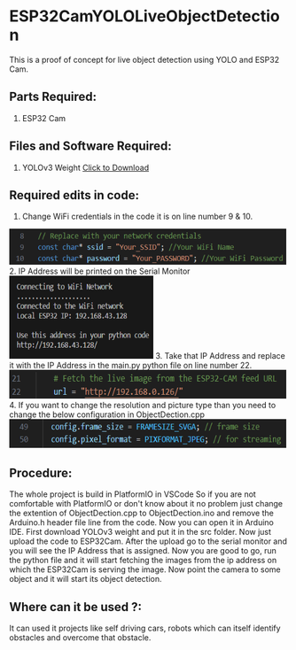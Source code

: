 # ESP32CamYOLOLiveObjectDetection
This is a proof of concept for live object detection using YOLO and ESP32 Cam.

Parts Required:
---------------
1. ESP32 Cam

Files and Software Required:
----------------------------
1. YOLOv3 Weight [Click to Download](https://pjreddie.com/media/files/yolov3.weights)

Required edits in code:
---------------
1. Change WiFi credentials in the code it is on line number 9 & 10.
<img src="https://github.com/Sunil531999/ESP32CamYOLOLiveObjectDetection/blob/main/images/wifi%20credentials.png" width="500" height="65">
2. IP Address will be printed on the Serial Monitor
<img src="https://github.com/Sunil531999/ESP32CamYOLOLiveObjectDetection/blob/main/images/serial%20monitor.png" width="260" height="150">
3. Take that IP Address and replace it with the IP Address in the main.py python file on line number 22.
<img src="https://github.com/Sunil531999/ESP32CamYOLOLiveObjectDetection/blob/main/images/ip%20address%20python%20file.png" width="500" height="52">
4. If you want to change the resolution and picture type than you need to change the below configuration in ObjectDection.cpp
<img src="https://github.com/Sunil531999/ESP32CamYOLOLiveObjectDetection/blob/main/images/frame%20quality%20and%20size.png" width="500" height="52">

Procedure:
----------
The whole project is build in PlatformIO in VSCode So if you are not comfortable with PlatformIO or don't know about it no problem just change the extention of ObjectDection.cpp to ObjectDection.ino and remove the Arduino.h header file line from the code. Now you can open it in Arduino IDE.
First download YOLOv3 weight and put it in the src folder. Now just upload the code to ESP32Cam.
After the upload go to the serial monitor and you will see the IP Address that is assigned.
Now you are good to go, run the python file and it will start fetching the images from the ip address on which the ESP32Cam is serving the image. Now point the camera to some object and it will start its object detection.

Where can it be used ?:
----------------------
It can used it projects like self driving cars, robots which can itself identify obstacles and overcome that obstacle.
